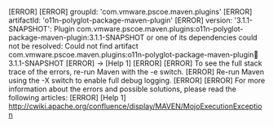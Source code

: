 [ERROR] 
[ERROR] groupId: 'com.vmware.pscoe.maven.plugins'
[ERROR] artifactId: 'o11n-polyglot-package-maven-plugin'
[ERROR] version: '3.1.1-SNAPSHOT': Plugin com.vmware.pscoe.maven.plugins:o11n-polyglot-package-maven-plugin:3.1.1-SNAPSHOT or one of its dependencies could not be resolved: Could not find artifact com.vmware.pscoe.maven.plugins:o11n-polyglot-package-maven-plugin:jar:3.1.1-SNAPSHOT
[ERROR] -> [Help 1]
[ERROR] 
[ERROR] To see the full stack trace of the errors, re-run Maven with the -e switch.
[ERROR] Re-run Maven using the -X switch to enable full debug logging.
[ERROR] 
[ERROR] For more information about the errors and possible solutions, please read the following articles:
[ERROR] [Help 1] http://cwiki.apache.org/confluence/display/MAVEN/MojoExecutionException
